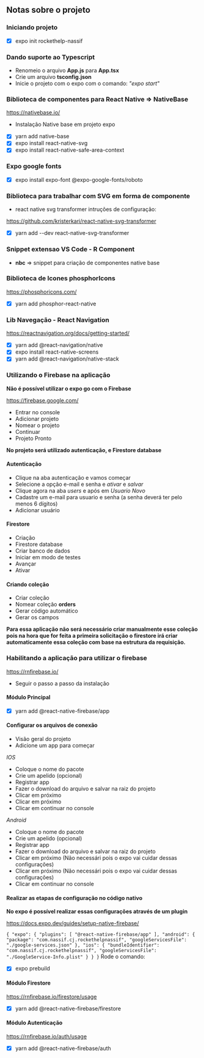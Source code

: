 ## Notas sobre o projeto
### Iniciando projeto

- [x] expo init rockethelp-nassif
### Dando suporte ao Typescript

- Renomeio o arquivo **App.js** para **App.tsx**
- Crie um arquivo **tsconfig.json**
- Inicie o projeto com o expo com o comando: *"expo start"*

### Biblioteca de componentes para React Native => **NativeBase**

https://nativebase.io/

- Instalação Native base em projeto expo

- [x] yarn add native-base
- [x] expo install react-native-svg
- [x] expo install react-native-safe-area-context

### Expo google fonts

- [x] expo install expo-font @expo-google-fonts/roboto

### Biblioteca para trabalhar com SVG em forma de componente

- react native svg transformer intruções de configuração:

https://github.com/kristerkari/react-native-svg-transformer

- [x] yarn add --dev react-native-svg-transformer

### Snippet extensao VS Code - R Component

- **nbc** => snippet para criação de componentes native base

### Biblioteca de Icones phosphorIcons

https://phosphoricons.com/

- [x] yarn add phosphor-react-native

### Lib Navegação - React Navigation

https://reactnavigation.org/docs/getting-started/

- [x] yarn add @react-navigation/native
- [x] expo install react-native-screens 
- [x] yarn add @react-navigation/native-stack

### Utilizando o Firebase na aplicação

**Não é possível utilizar o expo go com o Firebase**

https://firebase.google.com/

- Entrar no console
- Adicionar projeto
- Nomear o projeto
- Continuar 
- Projeto Pronto

**No projeto será utilizado autenticação, e Firestore database**

#### Autenticação

- Clique na aba autenticação e vamos começar
- Selecione a opção e-mail e senha e *ativar* e *salvar*
- Clique agora na aba *users* e após em *Usuario Novo* 
- Cadastre um e-mail para usuario e senha (a senha deverá ter pelo menos 6 dígitos)
- Adicionar usuário

#### Firestore

- Criação
- Firestore database
- Criar banco de dados
- Iniciar em modo de testes
- Avançar
- Ativar

#### Criando coleção

- Criar coleção
- Nomear coleção **orders**
- Gerar código automático
- Gerar os campos

**Para essa aplicação não será necessário criar manualmente esse coleção pois na hora que for feita a primeira solicitação o firestore irá criar automaticamente essa coleção com base na estrutura da requisição.**

### Habilitando a aplicação para utilizar o firebase

https://rnfirebase.io/

- Seguir o passo a passo da instalação

#### Módulo Principal

- [x] yarn add @react-native-firebase/app

#### Configurar os arquivos de conexão

- Visão geral do projeto
- Adicione um app para começar

*IOS*

- Coloque o nome do pacote
- Crie um apelido (opcional)
- Registrar app
- Fazer o download do arquivo e salvar na raiz do projeto
- Clicar em próximo
- Clicar em próximo
- Clicar em continuar no console

*Android*

- Coloque o nome do pacote
- Crie um apelido (opcional)
- Registrar app
- Fazer o download do arquivo e salvar na raiz do projeto
- Clicar em próximo (Não necessári pois o expo vai cuidar dessas configurações)
- Clicar em próximo (Não necessári pois o expo vai cuidar dessas configurações)
- Clicar em continuar no console

#### Realizar as etapas de configuração no código nativo

**No expo é possível realizar essas configurações através de um plugin**

https://docs.expo.dev/guides/setup-native-firebase/

`
{
  "expo": {
    "plugins": [
      "@react-native-firebase/app"
    ],
    "android": {
      "package": "com.nassif.cj.rockethelpnassif",
      "googleServicesFile": "./google-services.json"
    },
    "ios": {
      "bundleIdentifier": "com.nassif.cj.rockethelpnassif",
      "googleServicesFile": "./GoogleService-Info.plist"
    }
  }
}
`
Rode o comando:

- [x] expo prebuild
#### Módulo Firestore

https://rnfirebase.io/firestore/usage

- [x] yarn add @react-native-firebase/firestore

#### Módulo Autenticação

https://rnfirebase.io/auth/usage

- [x] yarn add @react-native-firebase/auth




